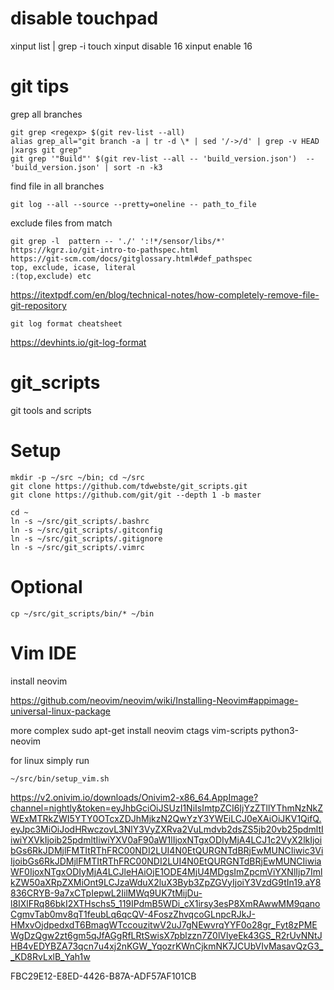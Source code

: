 disable touchpad
===============

xinput list | grep -i touch
xinput disable 16
xinput enable 16

git tips
=======

grep all branches
```
git grep <regexp> $(git rev-list --all)
alias grep_all="git branch -a | tr -d \* | sed '/->/d' | grep -v HEAD |xargs git grep"
git grep '"Build"' $(git rev-list --all -- 'build_version.json')  -- 'build_version.json' | sort -n -k3

```
find file in all branches
```
git log --all --source --pretty=oneline -- path_to_file
```
exclude files from match
```
git grep -l  pattern -- './' ':!*/sensor/libs/*'
https://kgrz.io/git-intro-to-pathspec.html
https://git-scm.com/docs/gitglossary.html#def_pathspec
top, exclude, icase, literal
:(top,exclude) etc
```

https://itextpdf.com/en/blog/technical-notes/how-completely-remove-file-git-repository

```
git log format cheatsheet
```
https://devhints.io/git-log-format


git_scripts
===========

git tools and scripts

Setup
====
```
mkdir -p ~/src ~/bin; cd ~/src
git clone https://github.com/tdwebste/git_scripts.git
git clone https://github.com/git/git --depth 1 -b master

cd ~
ln -s ~/src/git_scripts/.bashrc
ln -s ~/src/git_scripts/.gitconfig
ln -s ~/src/git_scripts/.gitignore
ln -s ~/src/git_scripts/.vimrc
```
Optional
==
```
cp ~/src/git_scripts/bin/* ~/bin
```

Vim IDE
==
install neovim

https://github.com/neovim/neovim/wiki/Installing-Neovim#appimage-universal-linux-package

more complex sudo apt-get install neovim ctags vim-scripts python3-neovim

for linux simply run
```
~/src/bin/setup_vim.sh
```


https://v2.onivim.io/downloads/Onivim2-x86_64.AppImage?channel=nightly&token=eyJhbGciOiJSUzI1NiIsImtpZCI6IjYzZTllYThmNzNkZWExMTRkZWI5YTY0OTcxZDJhMjkzN2QwYzY3YWEiLCJ0eXAiOiJKV1QifQ.eyJpc3MiOiJodHRwczovL3NlY3VyZXRva2VuLmdvb2dsZS5jb20vb25pdmltIiwiYXVkIjoib25pdmltIiwiYXV0aF90aW1lIjoxNTgxODIyMjA4LCJ1c2VyX2lkIjoibGs6RkJDMjlFMTItRThFRC00NDI2LUI4N0EtQURGNTdBRjEwMUNCIiwic3ViIjoibGs6RkJDMjlFMTItRThFRC00NDI2LUI4N0EtQURGNTdBRjEwMUNCIiwiaWF0IjoxNTgxODIyMjA4LCJleHAiOjE1ODE4MjU4MDgsImZpcmViYXNlIjp7ImlkZW50aXRpZXMiOnt9LCJzaWduX2luX3Byb3ZpZGVyIjoiY3VzdG9tIn19.aY8836CRYB-9a7xCTpIepwL2IilMWq9UK7tMijDu-l8IXlFRq86bkI2XTHschs5_119IPdmB5WDi_cX1irsy3esP8XmRAwwMM9qanoCgmvTab0mv8qT1feubLq6qcQV-4FoszZhvqcoGLnpcRJkJ-HMxvOjdpedxdT6BmagWTccouzitwV2uJ7gNEwvrqYYF0o28gr_Fyt8zPMEWgDzQgw2zt6gm5qJfAGgRfLRtSwisX7pblzzn7Z0lVlyeEk43GS_R2rUvNNtJHB4vEDYBZA73qcn7u4xj2nKGW_YqozrKWnCjkmNK7JCUbVIvMasavQzG3__KD8RvLxlB_Yah1w

FBC29E12-E8ED-4426-B87A-ADF57AF101CB
